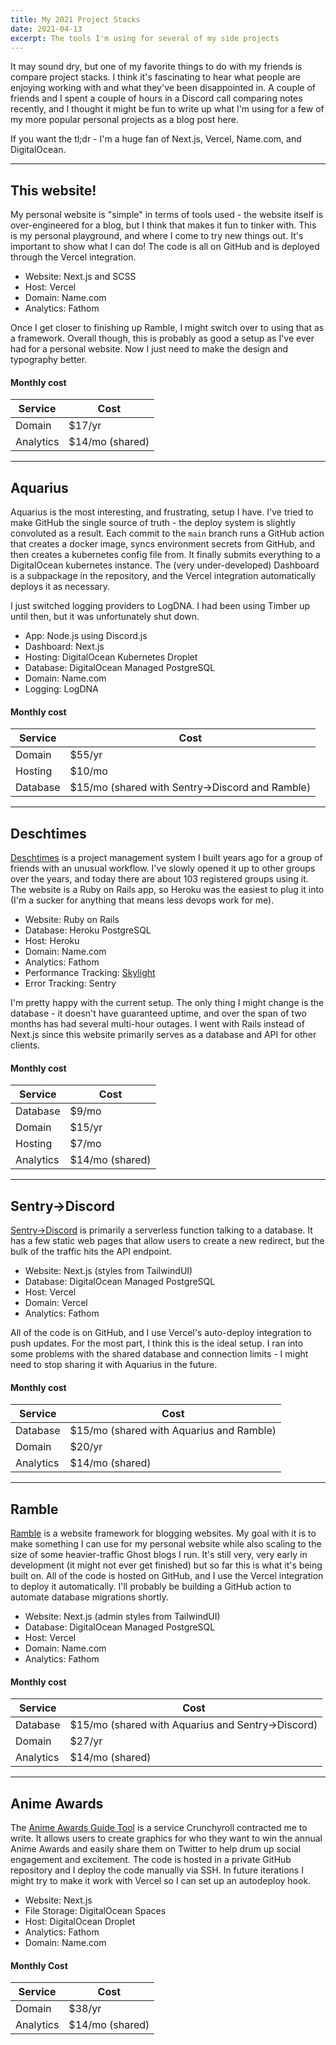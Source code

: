 ```yaml
---
title: My 2021 Project Stacks
date: 2021-04-13
excerpt: The tools I'm using for several of my side projects
---
```


It may sound dry, but one of my favorite things to do with my friends is compare project stacks. I think it's fascinating to hear what people are enjoying working with and what they've been disappointed in. A couple of friends and I spent a couple of hours in a Discord call comparing notes recently, and I thought it might be fun to write up what I'm using for a few of my more popular personal projects as a blog post here.

If you want the tl;dr - I'm a huge fan of Next.js, Vercel, Name.com, and DigitalOcean.

---

## This website!

My personal website is "simple" in terms of tools used - the website itself is over-engineered for a blog, but I think that makes it fun to tinker with. This is my personal playground, and where I come to try new things out. It's important to show what I can do! The code is all on GitHub and is deployed through the Vercel integration.

- Website: Next.js and SCSS
- Host: Vercel
- Domain: Name.com
- Analytics: Fathom

Once I get closer to finishing up Ramble, I might switch over to using that as a framework. Overall though, this is probably as good a setup as I've ever had for a personal website. Now I just need to make the design and typography better.

#### Monthly cost

| Service   | Cost            |
| --------- | --------------- |
| Domain    | $17/yr          |
| Analytics | $14/mo (shared) |

---

## Aquarius

Aquarius is the most interesting, and frustrating, setup I have. I've tried to make GitHub the single source of truth - the deploy system is slightly convoluted as a result. Each commit to the `main` branch runs a GitHub action that creates a docker image, syncs environment secrets from GitHub, and then creates a kubernetes config file from. It finally submits everything to a DigitalOcean kubernetes instance. The (very under-developed) Dashboard is a subpackage in the repository, and the Vercel integration automatically deploys it as necessary.

I just switched logging providers to LogDNA. I had been using Timber up until then, but it was unfortunately shut down.

- App: Node.js using Discord.js
- Dashboard: Next.js
- Hosting: DigitalOcean Kubernetes Droplet
- Database: DigitalOcean Managed PostgreSQL
- Domain: Name.com
- Logging: LogDNA

#### Monthly cost

| Service  | Cost                                                |
| -------- | --------------------------------------------------- |
| Domain   | $55/yr                                              |
| Hosting  | $10/mo                                              |
| Database | $15/mo (shared with Sentry&rarr;Discord and Ramble) |

---

## Deschtimes

[Deschtimes](https://deschtimes.com) is a project management system I built years ago for a group of friends with an unusual workflow. I've slowly opened it up to other groups over the years, and today there are about 103 registered groups using it. The website is a Ruby on Rails app, so Heroku was the easiest to plug it into (I'm a sucker for anything that means less devops work for me).

- Website: Ruby on Rails
- Database: Heroku PostgreSQL
- Host: Heroku
- Domain: Name.com
- Analytics: Fathom
- Performance Tracking: [Skylight](https://skylight.io)
- Error Tracking: Sentry

I'm pretty happy with the current setup. The only thing I might change is the database - it doesn't have guaranteed uptime, and over the span of two months has had several multi-hour outages. I went with Rails instead of Next.js since this website primarily serves as a database and API for other clients.

#### Monthly cost

| Service   | Cost            |
| --------- | --------------- |
| Database  | $9/mo           |
| Domain    | $15/yr          |
| Hosting   | $7/mo           |
| Analytics | $14/mo (shared) |

---

## Sentry&rarr;Discord

[Sentry&rarr;Discord](https://sentrydiscord.dev) is primarily a serverless function talking to a database. It has a few static web pages that allow users to create a new redirect, but the bulk of the traffic hits the API endpoint.

- Website: Next.js (styles from TailwindUI)
- Database: DigitalOcean Managed PostgreSQL
- Host: Vercel
- Domain: Vercel
- Analytics: Fathom

All of the code is on GitHub, and I use Vercel's auto-deploy integration to push updates. For the most part, I think this is the ideal setup. I ran into some problems with the shared database and connection limits - I might need to stop sharing it with Aquarius in the future.

#### Monthly cost

| Service   | Cost                                     |
| --------- | ---------------------------------------- |
| Database  | $15/mo (shared with Aquarius and Ramble) |
| Domain    | $20/yr                                   |
| Analytics | $14/mo (shared)                          |

---

## Ramble

[Ramble](https://ramble.pub) is a website framework for blogging websites. My goal with it is to make something I can use for my personal website while also scaling to the size of some heavier-traffic Ghost blogs I run. It's still very, very early in development (it might not ever get finished) but so far this is what it's being built on. All of the code is hosted on GitHub, and I use the Vercel integration to deploy it automatically. I'll probably be building a GitHub action to automate database migrations shortly.

- Website: Next.js (admin styles from TailwindUI)
- Database: DigitalOcean Managed PostgreSQL
- Host: Vercel
- Domain: Name.com
- Analytics: Fathom

#### Monthly cost

| Service   | Cost                                                  |
| --------- | ----------------------------------------------------- |
| Database  | $15/mo (shared with Aquarius and Sentry&rarr;Discord) |
| Domain    | $27/yr                                                |
| Analytics | $14/mo (shared)                                       |

---

## Anime Awards

The [Anime Awards Guide Tool](https://animeawards.guide) is a service Crunchyroll contracted me to write. It allows users to create graphics for who they want to win the annual Anime Awards and easily share them on Twitter to help drum up social engagement and excitement. The code is hosted in a private GitHub repository and I deploy the code manually via SSH. In future iterations I might try to make it work with Vercel so I can set up an autodeploy hook.

- Website: Next.js
- File Storage: DigitalOcean Spaces
- Host: DigitalOcean Droplet
- Analytics: Fathom
- Domain: Name.com

#### Monthly Cost

| Service   | Cost            |
| --------- | --------------- |
| Domain    | $38/yr          |
| Analytics | $14/mo (shared) |
